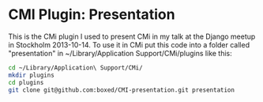 CMI Plugin: Presentation
==========================

This is the CMi plugin I used to present CMi in my talk at the Django meetup in Stockholm 2013-10-14. To use it in CMi
put this code into a folder called "presentation" in ~/Library/Application Support/CMi/plugins like this:

```bash
cd ~/Library/Application\ Support/CMi/
mkdir plugins
cd plugins
git clone git@github.com:boxed/CMI-presentation.git presentation
````
